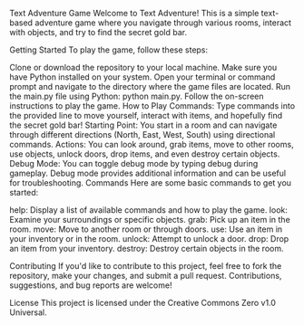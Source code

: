 Text Adventure Game
Welcome to Text Adventure! This is a simple text-based adventure game where you navigate through various rooms, interact with objects, and try to find the secret gold bar.

Getting Started
To play the game, follow these steps:

Clone or download the repository to your local machine.
Make sure you have Python installed on your system.
Open your terminal or command prompt and navigate to the directory where the game files are located.
Run the main.py file using Python: python main.py.
Follow the on-screen instructions to play the game.
How to Play
Commands: Type commands into the provided line to move yourself, interact with items, and hopefully find the secret gold bar!
Starting Point: You start in a room and can navigate through different directions (North, East, West, South) using directional commands.
Actions: You can look around, grab items, move to other rooms, use objects, unlock doors, drop items, and even destroy certain objects.
Debug Mode: You can toggle debug mode by typing debug during gameplay. Debug mode provides additional information and can be useful for troubleshooting.
Commands
Here are some basic commands to get you started:

help: Display a list of available commands and how to play the game.
look: Examine your surroundings or specific objects.
grab: Pick up an item in the room.
move: Move to another room or through doors.
use: Use an item in your inventory or in the room.
unlock: Attempt to unlock a door.
drop: Drop an item from your inventory.
destroy: Destroy certain objects in the room.

Contributing
If you'd like to contribute to this project, feel free to fork the repository, make your changes, and submit a pull request. Contributions, suggestions, and bug reports are welcome!

License
This project is licensed under the Creative Commons Zero v1.0 Universal.
